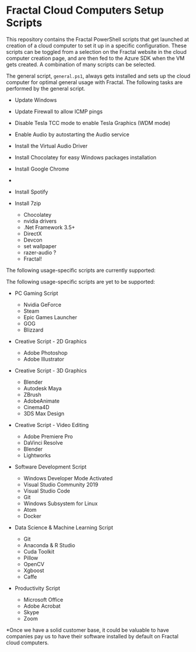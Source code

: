 # Fractal Cloud Computers Setup Scripts

This repository contains the Fractal PowerShell scripts that get launched at creation of a cloud computer to set it up in a specific configuration. These scripts can be toggled from a selection on the Fractal website in the cloud computer creation page, and are then fed to the Azure SDK when the VM gets created. A combination of many scripts can be selected.

The general script, `general.ps1`, always gets installed and sets up the cloud computer for optimal general usage with Fractal. The following tasks are performed by the general script.

- Update Windows
- Update Firewall to allow ICMP pings
- Disable Tesla TCC mode to enable Tesla Graphics (WDM mode)
- Enable Audio by autostarting the Audio service
- Install the Virtual Audio Driver
- Install Chocolatey for easy Windows packages installation
- Install Google Chrome



-  




- Install Spotify
- Install 7zip

  - Chocolatey
  - nvidia drivers
  - .Net Framework 3.5+
  - DirectX
  - Devcon
  - set wallpaper
  - razer-audio ?
  - Fractal!











The following usage-specific scripts are currently supported:

The following usage-specific scripts are yet to be supported:

- PC Gaming Script
  - Nvidia GeForce
  - Steam
  - Epic Games Launcher
  - GOG
  - Blizzard

- Creative Script - 2D Graphics
  - Adobe Photoshop
  - Adobe Illustrator

- Creative Script - 3D Graphics
  - Blender
  - Autodesk Maya
  - ZBrush
  - AdobeAnimate
  - Cinema4D
  - 3DS Max Design

- Creative Script - Video Editing
  - Adobe Premiere Pro
  - DaVinci Resolve
  - Blender
  - Lightworks

- Software Development Script
  - Windows Developer Mode Activated
  - Visual Studio Community 2019
  - Visual Studio Code
  - Git
  - Windows Subsystem for Linux
  - Atom
  - Docker
    
- Data Science & Machine Learning Script
  - Git
  - Anaconda & R Studio
  - Cuda Toolkit
  - Pillow
  - OpenCV
  - Xgboost
  - Caffe
  
- Productivity Script
  - Microsoft Office
  - Adobe Acrobat
  - Skype
  - Zoom

*Once we have a solid customer base, it could be valuable to have companies pay us to have their software installed by default on Fractal cloud computers.
